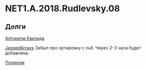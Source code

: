 # NET1.A.2018.Rudlevsky.08

## Долги

[Алгоритм Евклида](https://github.com/rudlevsky/NET1.A.2018.Rudlevsky.04/blob/master/NodAlgorithms/NodAlgorithms/NodSearcher.cs)

[JaggedArrays](https://github.com/rudlevsky/NET1.A.2018.Rudlevsky.07/tree/master/JaggedArrays/JaggedArrays)
Забыл про ортировку с null. Через 2-3 часа будет добавлена.

[Полином](https://github.com/rudlevsky/NET1.A.2018.Rudlevsky.05/tree/master/PolynomOperations)